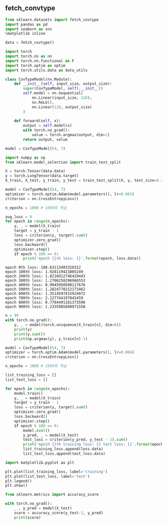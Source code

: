 ## fetch_convtype


```python
from sklearn.datasets import fetch_covtype
import pandas as pd
import seaborn as sns
%matplotlib inline
```


```python
data = fetch_covtype()
```


```python
import torch
import torch.nn as nn
import torch.nn.functional as F
import torch.optim as optim
import torch.utils.data as data_utils
```


```python
class CovTypeModel(nn.Module):
    def __init__(self, input_size, output_size):
        super(CovTypeModel, self).__init__()
        self.model = nn.Sequential(
            nn.Linear(input_size, 128),
            nn.ReLU(),
            nn.Linear(128, output_size)
        )
        
    def forward(self, x):
        output = self.model(x)
        with torch.no_grad():
            value = torch.argmax(output, dim=1)
        return output, value        
```


```python
model = CovTypeModel(54, 7)
```


```python
import numpy as np
from sklearn.model_selection import train_test_split

X = torch.Tensor(data.data)
y = torch.LongTensor(data.target)
X_train, X_test, y_train, y_test = train_test_split(X, y, test_size=0.2) # train과 test를 8:2로 분할
```


```python
model = CovTypeModel(54, 7)
optimizer = torch.optim.Adam(model.parameters(), lr=0.001)
criterion = nn.CrossEntropyLoss()

n_epochs = 1000 # 1000회 학습

avg_loss = 0 
for epoch in range(n_epochs):
    y, _ = model(X_train)
    target = y_train - 1
    loss = criterion(y, target).sum()
    optimizer.zero_grad()
    loss.backward()
    optimizer.step()
    if epoch % 100 == 0:
        print('epoch {}th loss: {}'.format(epoch, loss.data))
```

    epoch 0th loss: 188.63113403320312
    epoch 100th loss: 1.928119421005249
    epoch 200th loss: 1.8216912746429443
    epoch 300th loss: 1.2706258296966553
    epoch 400th loss: 0.9945950508117676
    epoch 500th loss: 1.2824770212173462
    epoch 600th loss: 1.3514597415924072
    epoch 700th loss: 2.127744197845459
    epoch 800th loss: 0.7784491181373596
    epoch 900th loss: 1.2335985898971558



```python
n = 99
with torch.no_grad():
    y, _ = model(torch.unsqueeze(X_train[n], dim=0))
    print(y)
    print(y.sum())
    print(np.argmax(y), y_train[n]-1)
```


```python
model = CovTypeModel(54, 7)
optimizer = torch.optim.Adam(model.parameters(), lr=0.004)
criterion = nn.CrossEntropyLoss()

n_epochs = 1000 # 1000회 학습

list_training_loss = []
list_test_loss = []

for epoch in range(n_epochs):
    model.train()
    y, _ = model(X_train)
    target = y_train - 1
    loss = criterion(y, target).sum()
    optimizer.zero_grad()
    loss.backward()
    optimizer.step()
    if epoch % 100 == 0:
        model.eval()
        y_pred, _ = model(X_test)
        test_loss = criterion(y_pred, y_test - 1).sum()
        print('epoch {}th training loss: {} test loss: {}'.format(epoch, loss.data, test_loss.data))
        list_training_loss.append(loss.data)
        list_test_loss.append(test_loss.data)
```


```python
import matplotlib.pyplot as plt

plt.plot(list_training_loss, label='training')
plt.plot(list_test_loss, label='test')
plt.legend()
plt.show()
```


```python
from sklearn.metrics import accuracy_score

with torch.no_grad():
    _ , y_pred = model(X_test)
    score = accuracy_score(y_test-1, y_pred)
    print(score)
```
